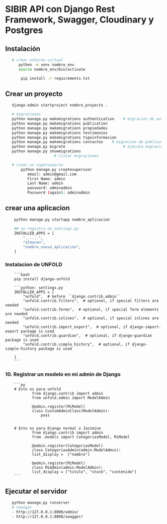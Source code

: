 # SIBIR API con Django Rest Framework, Swagger, Cloudinary y Postgres

## Instalación
```bash
   # crear entorno virtual
      python -m venv nombre_env
      source nombre_env/bin/activate

       pip install -r requirements.txt
```

## Crear un proyecto
```bash
   django-admin startproject nombre_proyecto .

   # migraciones
   python manage.py makemigrations authentication    # migracion de authentication
   python manage.py makemigrations publication 
   python manage.py makemigrations propiedades
   python manage.py makemigrations testimonios
   python manage.py makemigrations tipoinformacion
   python manage.py makemigrations contactos    # migracion de publication
   python manage.py migrate                          # ejecuta migraciones 
   python manage.py showmigrations
                      # listar migraciones

   # crear un superusuario
       python manage.py createsuperuser
          email: admin@gmail.com
          First Name: admin
          Last Name: admin
          password: adminadmin
          Password (again): adminadmin
```


## crear una aplicacion
```bash
    python manage.py startapp nombre_aplicacion

    ## se registra en settings.py
    INSTALLED_APPS = [
        "......",
        "almacen",
        "nombre_nueva_aplicacion",
    ]
```


### Instalacion de UNFOLD
        ```bash
        pip install django-unfold

        ```python: settings.py
        INSTALLED_APPS = [
            "unfold",  # before ``django.contrib.admin``
            "unfold.contrib.filters",  # optional, if special filters are needed
            "unfold.contrib.forms",  # optional, if special form elements are needed
            "unfold.contrib.inlines",  # optional, if special inlines are needed
            "unfold.contrib.import_export",  # optional, if django-import-export package is used
            "unfold.contrib.guardian",  # optional, if django-guardian package is used
            "unfold.contrib.simple_history",  # optional, if django-simple-history package is used

        ]
        ```

### 10. Registrar un modelo en mi admin de Django

        ```py
        # Esto es para unfold
                from django.contrib import admin
                from unfold.admin import ModelAdmin

                @admin.register(MiModel)
                class CustomAdminClass(ModelAdmin):
                    pass


        # Esto es para Django normal o Jazzmine
                from django.contrib import admin
                from .models import CategoriasModel, MiModel

                @admin.register(CategoriasModel)
                class CategoriasAdmin(admin.ModelAdmin):
                list_display =  ["nombre"]

                @admin.register(MiModel)
                class MiAdmin(admin.ModelAdmin):
                list_display = ["titulo", "stock", "contenido"]
        ```


## Ejecutar el servidor
```bash
   python manage.py runserver
   # navegar  
   - http://127.0.0.1:8000/admin/
   - http://127.0.0.1:8000/swagger/
```
